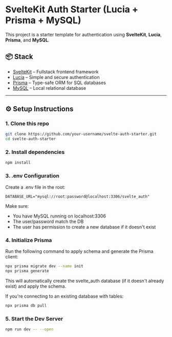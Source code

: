 # SvelteKit Auth Starter (Lucia + Prisma + MySQL)

This project is a starter template for authentication using **SvelteKit**, **Lucia**, **Prisma**, and **MySQL**.

## 📦 Stack

- [SvelteKit](https://kit.svelte.dev) – Fullstack frontend framework
- [Lucia](https://lucia-auth.com) – Simple and secure authentication
- [Prisma](https://www.prisma.io) – Type-safe ORM for SQL databases
- [MySQL](https://www.mysql.com) – Local relational database
---

## ⚙️ Setup Instructions

### 1. Clone this repo
```bash
git clone https://github.com/your-username/svelte-auth-starter.git
cd svelte-auth-starter
```

### 2. Install dependencies
```bash
npm install
```

### 3. .env Configuration
Create a .env file in the root:
```.env
DATABASE_URL="mysql://root:password@localhost:3306/svelte_auth"
```
Make sure:
- You have MySQL running on localhost:3306
- The user/password match the DB
- The user has permission to create a new database if it doesn't exist

### 4. Initialize Prisma
Run the following command to apply schema and generate the Prisma client:
```bash
npx prisma migrate dev --name init
npx prisma generate
```
This will automatically create the svelte_auth database (if it doesn't already exist) and apply the schema.

If you're connecting to an existing database with tables:
```bash
npx prisma db pull
```

### 5. Start the Dev Server
```bash
npm run dev -- --open
```